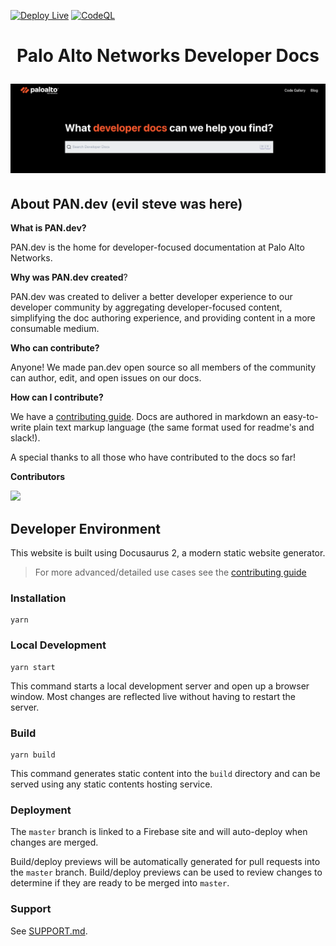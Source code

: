 [![Deploy Live](https://github.com/PaloAltoNetworks/pan.dev/actions/workflows/deploy-live.yml/badge.svg)](https://github.com/PaloAltoNetworks/pan.dev/actions/workflows/deploy-live.yml) [![CodeQL](https://github.com/PaloAltoNetworks/pan.dev/actions/workflows/codeql-analysis.yml/badge.svg)](https://github.com/PaloAltoNetworks/pan.dev/actions/workflows/codeql-analysis.yml)

<h1 align="center">
  <p align="center">Palo Alto Networks Developer Docs</p>
  <a href="https://pan.dev">
  <img src="https://raw.githubusercontent.com/PaloAltoNetworks/pan.dev/master/static/img/site.png"/>
  </a>
</h1>

## About PAN.dev (evil steve was here)

**What is PAN.dev?**

PAN.dev is the home for developer-focused documentation at Palo Alto Networks.

**Why was PAN.dev created**?

PAN.dev was created to deliver a better developer experience to our developer community by aggregating developer-focused content, simplifying the doc authoring experience, and providing content in a more consumable medium.

**Who can contribute?**

Anyone! We made pan.dev open source so all members of the community can author, edit, and open issues on our docs.

**How can I contribute?**

We have a [contributing guide](https://pan.dev/contributing). Docs are authored in markdown an easy-to-write plain text markup language (the same format used for readme's and slack!).

A special thanks to all those who have contributed to the docs so far!

**Contributors**

<a href="https://github.com/PaloAltoNetworks/pan.dev/graphs/contributors">
  <img src="https://contrib.rocks/image?repo=PaloAltoNetworks/pan.dev" />
</a>

## Developer Environment

This website is built using Docusaurus 2, a modern static website generator.

> For more advanced/detailed use cases see the [contributing guide](https://pan.dev/contributing)

### Installation

```
yarn
```

### Local Development

```
yarn start
```

This command starts a local development server and open up a browser window. Most changes are reflected live without having to restart the server.

### Build

```
yarn build
```

This command generates static content into the `build` directory and can be served using any static contents hosting service.

### Deployment

The `master` branch is linked to a Firebase site and will auto-deploy when changes are merged.

Build/deploy previews will be automatically generated for pull requests into the `master` branch. Build/deploy previews can be used to review changes to determine if they are ready to be merged into `master`.

### Support

See [SUPPORT.md](https://github.com/PaloAltoNetworks/pan.dev/blob/master/SUPPORT.md).
